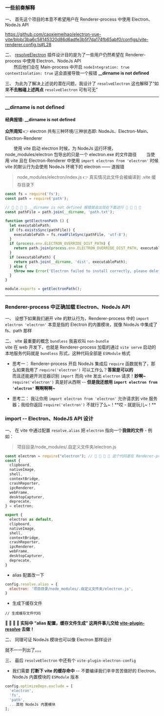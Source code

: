 
### 一些前奏解释

一、 首先这个项目的本意不希望用户在 Renderer-process 中使用 Electron、NodeJs API

https://github.com/caoxiemeihao/electron-vue-vite/blob/3ba6c58145320d86d6adfe3b5f7da174fb65abf0/configs/vite-renderer.config.ts#L28

二、 [resolveElectron](https://github.com/caoxiemeihao/electron-vue-vite/blob/3ba6c58145320d86d6adfe3b5f7da174fb65abf0/configs/vite-renderer.config.ts#L28) 插件设计目的是为了一些用户仍然希望在 Renderer-process 中使用 Electron、NodeJs API  
&emsp;&emsp;然后他们会在 Main-process 中开启 `nodeIntegration: true` `contextIsolation: true` 这会直接导致一个报错 **__dirname is not defined**

三、 为此为了解决上述说的潜在问题，我设计了 `resolveElectron` 这也解释了“如果**不去触碰上述两点** `resolveElectron` 可有可无”

---

### __dirname is not defined

#### 经典报错: __dirname is not defined

**众所周知** 👉 electron 共有三种环境/三种状态即: NodeJs、Electron-Main、Electron-Renderer

&emsp;&emsp;使用 vite 启动 electron 时候，为 NodeJs 运行环境，node_modules/electron 包导出的只是一个 electron.exe 的文件路径
&emsp;&emsp;当使用 vite 且在 Electron-Renderer 中使用 `import electron from 'electron'` 时候 vite 的默认行为会使用 NodeJs 环境下的 electron —— 遂报错  

> node_modules/electron/index.js 👉 真实情况此文件会被编译到 .vite 缓存目录下

  ```js
  const fs = require('fs');
  const path = require('path');

  // 🐞 🐞 🐞 🐞 __dirname is not defined 报错就会出现在下面这行 🐛 🐛 🐛 🐛
  const pathFile = path.join(__dirname, 'path.txt');

  function getElectronPath () {
    let executablePath;
    if (fs.existsSync(pathFile)) {
      executablePath = fs.readFileSync(pathFile, 'utf-8');
    }
    if (process.env.ELECTRON_OVERRIDE_DIST_PATH) {
      return path.join(process.env.ELECTRON_OVERRIDE_DIST_PATH, executablePath || 'electron');
    }
    if (executablePath) {
      return path.join(__dirname, 'dist', executablePath);
    } else {
      throw new Error('Electron failed to install correctly, please delete node_modules/electron and try installing again');
    }
  }

  module.exports = getElectronPath();
  ```

---

### Renderer-process 中正确加载 Electron、NodeJs API

一、 设想下如果我们避开 vite 的默认行为，Renderer-process 中的 `import electron 'electron'` 本意是指的 Electron 的内置模块，就像 NodeJs 中集成了 fs、path 那样

二、 vite 最重要的概念 `bundless` 我喜欢叫 `non-bundle`  
vite 在 web 开发下，也就是 Renderer-process 加载的通过 `vite serve` 启动的本地服务代码就是 `bundless` 形式，这种代码全部是 `ESModule` 格式  

- 思考一：
Renderer-process 开启 NodeJs 集成后 `require` 函数就有了，那么如果我用了  `require('electron')` 可以工作么？**答案是可以的**  
而且还能避开浏览器识别 `import` 而向 vite 发出 `electron` 请求！**妙啊~**  
`require('electron')` 真是好从西啊 -- **但是我还想用 `import electron from 'electron'` 啊啊啊啊~**

- 思考二：
我让你用 `import electron from 'electron'` 允许请求到 vite 服务器；我给你返回 `require('electron')` 不就行了么~！**哎 - 就是玩儿~！**  

### import -- Electron、NodeJS API 设计

一、 在 vite 中通过配置 `resolve.alias` 把 `electron` 指向一个**我做的文件** -  例如：

> 项目目录/node_modules/.自定义文件夹/electron.js

  ```js
  const electron = require("electron"); // 📢 📢 📢 📢 这个代码是在 Renderer-process 
  const {
    clipboard,
    nativeImage,
    shell,
    contextBridge,
    crashReporter,
    ipcRenderer,
    webFrame,
    desktopCapturer,
    deprecate,
  } = electron;

  export {
    electron as default,
    clipboard,
    nativeImage,
    shell,
    contextBridge,
    crashReporter,
    ipcRenderer,
    webFrame,
    desktopCapturer,
    deprecate,
  }

  ```

  * alias 配置改一下

  ```js
  config.resolve.alias = {
    electron: '项目目录/node_modules/.自定义文件夹/electron.js',
  }
  ```

  * 生成下缓存文件

  ```
  // 生成缓存文件代码
  ```

  **📢 📢 📢 📢 实际中 “alias 配置，缓存文件生成” 这两件事儿交给 [vite-plugin-resolve](https://www.npmjs.com/package/vite-plugin-resolve) 去做！**

二、 同理可证 NodeJs 模块也可以像 Electron 那样设计

  就不一一列出了。。。

三、 最后 `resolveElectron` 中还有个 `vite-plugin-electron-config`

- 我们需要 **打断下 vite 的缓存命中** -- 不要编译我们辛辛苦苦做好的 Electron、NodeJs 内置模块的 `ESModule` 版本

```js
config.optimizeDeps.exclude = [
  'electron',
  'fs',
  'path',
  ...其他 NodeJs 内置模块
];
```
